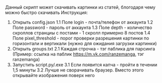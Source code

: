 Данный скрипт может скачивать картинки из статей, блогодаря чему можно быстро скачивать
Инструкция:
1. Открыть config.json
1.1 Поле login - почта/телефон от аккаунта
1.2 Поле password - пароль от аккаунта
1.3 Поле depth - количество скроллов странциы с постами - 1 скролл примерно 8 постов
1.4 Поле pixel_threshold - порог проверки разрешения картинки по горизонтали и вертикали (нужно для ожидания загрузки картинки)
2. Открыть groups.txt
2.1 Каждая строчка - тэг паблика для парсинга (Пример: ссылка на паблик https://m.vk.com/ranzemanga, тэг ranzemanga)
3. Запустить script.py/.exe
3.1 Если появится капча - пройти в течении 1,5 минуты
3.2 Лучше не сворачивать браузер. Вместо этого открывайте изображения поверх него
